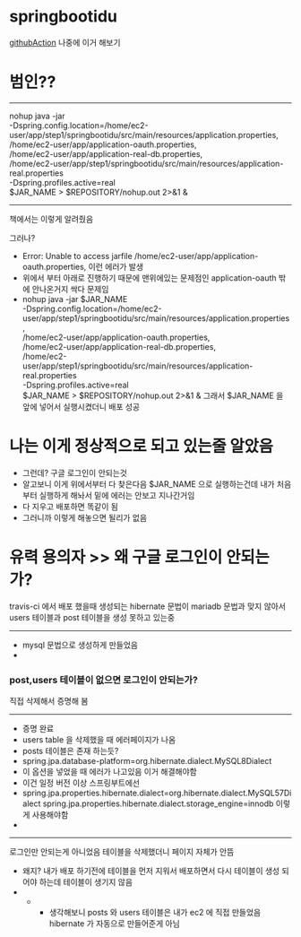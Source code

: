 # springbootidu

[githubAction](https://github.com/jojoldu/freelec-springboot2-webservice/issues/806#issue-1299987948) 나중에 이거 해보기

# 범인??
***
nohup java -jar \
-Dspring.config.location=/home/ec2-user/app/step1/springbootidu/src/main/resources/application.properties,\
/home/ec2-user/app/application-oauth.properties,\
/home/ec2-user/app/application-real-db.properties,\
/home/ec2-user/app/step1/springbootidu/src/main/resources/application-real.properties\
-Dspring.profiles.active=real \
$JAR_NAME > $REPOSITORY/nohup.out 2>&1 &
***
책에서는 이렇게 알려줬음

그러나?
* Error: Unable to access jarfile /home/ec2-user/app/application-oauth.properties,
이런 에러가 발생
* 위에서 부터 아래로 진행하기 때문에 맨위에있는 문제점인 application-oauth 밖에 안나온거지 
싹다 문제임
* nohup java -jar $JAR_NAME \
  -Dspring.config.location=/home/ec2-user/app/step1/springbootidu/src/main/resources/application.properties,\
  /home/ec2-user/app/application-oauth.properties,\
  /home/ec2-user/app/application-real-db.properties,\
  /home/ec2-user/app/step1/springbootidu/src/main/resources/application-real.properties\
  -Dspring.profiles.active=real \
  $JAR_NAME > $REPOSITORY/nohup.out 2>&1 &
그래서 $JAR_NAME 을 앞에 넣어서 실행시켰더니 배포 성공
# 나는 이게 정상적으로 되고 있는줄 알았음
+ 그런데? 구글 로그인이 안되는것
+ 알고보니 이게 위에서부터 다 찾은다음 $JAR_NAME 으로 실행하는건데 내가 처음부터 실행하게 해놔서 밑에 에러는 안보고 지나간거임
+ 다 지우고 배포하면 똑같이 됨
+ 그러니까 이렇게 해놓으면 될리가 없음
# 유력 용의자  >> 왜 구글 로그인이 안되는가?
travis-ci 에서 배포 했을때 생성되는 hibernate 문법이 mariadb 문법과 맞지 않아서
users 테이블과 post 테이블을 생성 못하고 있는중
***
+ mysql 문법으로 생성하게 만들었음
+ 
### post,users 테이블이 없으면 로그인이 안되는가?
직접 삭제해서 증명해 봄
***
* 증명 완료
* users table 을 삭제했을 때 에러페이지가 나옴
* posts 테이블은 존재 하는듯?
* spring.jpa.database-platform=org.hibernate.dialect.MySQL8Dialect
* 이 옵션을 넣었을 때 에러가 나고있음 이거 해결해야함
* 이건 일정 버전 이상 스프링부트에선 
* spring.jpa.properties.hibernate.dialect=org.hibernate.dialect.MySQL57Dialect
  spring.jpa.properties.hibernate.dialect.storage_engine=innodb
이렇게 사용해야함
* 
***


로그인만 안되는게 아니었음 테이블을 삭제했더니 페이지 자체가 안뜸

* 왜지? 내가 배포 하기전에 테이블을 먼저 지워서 배포하면서 다시 테이블이 생성 되어야 하는데 테이블이 생기지 않음
* * * 생각해보니 posts 와 users 테이블은 내가 ec2 에 직접 만들었음 hibernate 가 자동으로 만들어준게 아님 